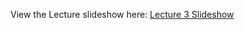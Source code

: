 View the Lecture slideshow here: [Lecture 3 Slideshow](https://gitpitch.com/CWRU-EECS301/Documentation/master?p=/Lectures/Lecture03)

